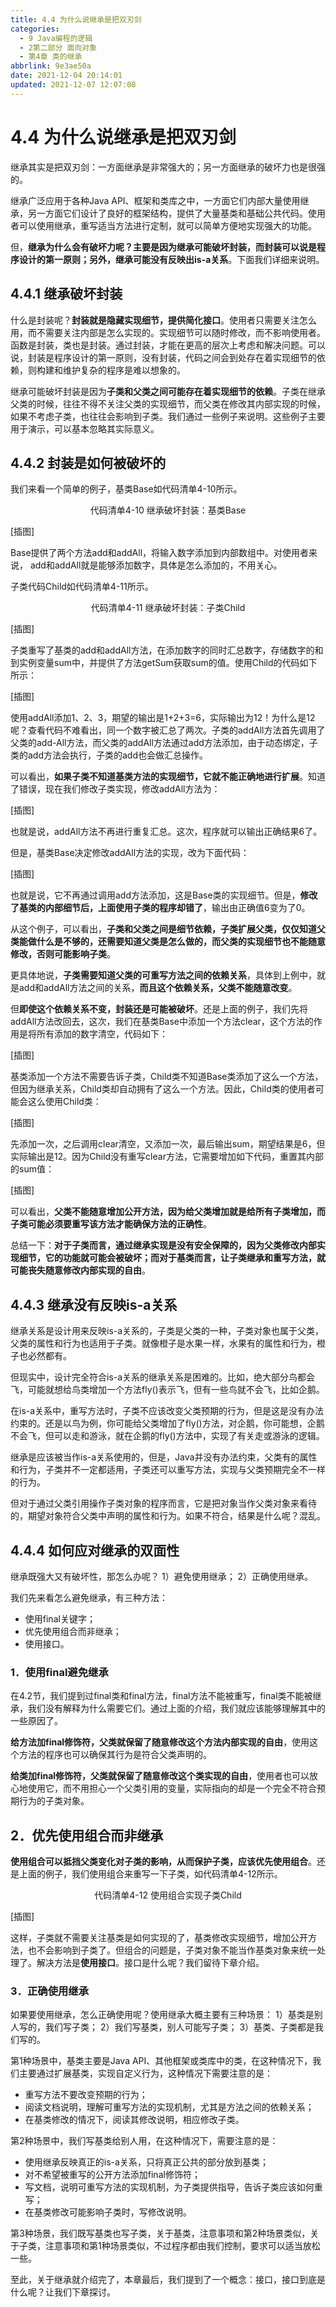 ```yaml
---
title: 4.4 为什么说继承是把双刃剑
categories:
  - 9 Java编程的逻辑
  - 2第二部分 面向对象
  - 第4章 类的继承
abbrlink: 9e3ae50a
date: 2021-12-04 20:14:01
updated: 2021-12-07 12:07:08
---
```

# 4.4 为什么说继承是把双刃剑
继承其实是把双刃剑：一方面继承是非常强大的；另一方面继承的破坏力也是很强的。

继承广泛应用于各种Java API、框架和类库之中，一方面它们内部大量使用继承，另一方面它们设计了良好的框架结构，提供了大量基类和基础公共代码。使用者可以使用继承，重写适当方法进行定制，就可以简单方便地实现强大的功能。

但，**继承为什么会有破坏力呢？主要是因为继承可能破坏封装，而封装可以说是程序设计的第一原则；另外，继承可能没有反映出is-a关系**。下面我们详细来说明。

## 4.4.1 继承破坏封装
什么是封装呢？**封装就是隐藏实现细节，提供简化接口**。使用者只需要关注怎么用，而不需要关注内部是怎么实现的。实现细节可以随时修改，而不影响使用者。函数是封装，类也是封装。通过封装，才能在更高的层次上考虑和解决问题。可以说，封装是程序设计的第一原则，没有封装，代码之间会到处存在着实现细节的依赖，则构建和维护复杂的程序是难以想象的。

继承可能破坏封装是因为**子类和父类之间可能存在着实现细节的依赖**。子类在继承父类的时候，往往不得不关注父类的实现细节，而父类在修改其内部实现的时候，如果不考虑子类，也往往会影响到子类。我们通过一些例子来说明。这些例子主要用于演示，可以基本忽略其实际意义。

## 4.4.2 封装是如何被破坏的
我们来看一个简单的例子，基类Base如代码清单4-10所示。

<center>代码清单4-10 继承破坏封装：基类Base</center>

[插图]

Base提供了两个方法add和addAll，将输入数字添加到内部数组中。对使用者来说， add和addAll就是能够添加数字，具体是怎么添加的，不用关心。

子类代码Child如代码清单4-11所示。

<center>代码清单4-11 继承破坏封装：子类Child</center>

[插图]

子类重写了基类的add和addAll方法，在添加数字的同时汇总数字，存储数字的和到实例变量sum中，并提供了方法getSum获取sum的值。使用Child的代码如下所示：

[插图]

使用addAll添加1、2、3，期望的输出是1+2+3=6，实际输出为12！为什么是12呢？查看代码不难看出，同一个数字被汇总了两次。子类的addAll方法首先调用了父类的add-All方法，而父类的addAll方法通过add方法添加，由于动态绑定，子类的add方法会执行，子类的add也会做汇总操作。

可以看出，**如果子类不知道基类方法的实现细节，它就不能正确地进行扩展**。知道了错误，现在我们修改子类实现，修改addAll方法为：

[插图]

也就是说，addAll方法不再进行重复汇总。这次，程序就可以输出正确结果6了。

但是，基类Base决定修改addAll方法的实现，改为下面代码：

[插图]

也就是说，它不再通过调用add方法添加，这是Base类的实现细节。但是，**修改了基类的内部细节后，上面使用子类的程序却错了**，输出由正确值6变为了0。

从这个例子，可以看出，**子类和父类之间是细节依赖，子类扩展父类，仅仅知道父类能做什么是不够的，还需要知道父类是怎么做的，而父类的实现细节也不能随意修改，否则可能影响子类**。

更具体地说，**子类需要知道父类的可重写方法之间的依赖关系**，具体到上例中，就是add和addAll方法之间的关系，**而且这个依赖关系，父类不能随意改变**。

但**即使这个依赖关系不变，封装还是可能被破坏**。还是上面的例子，我们先将addAll方法改回去，这次，我们在基类Base中添加一个方法clear，这个方法的作用是将所有添加的数字清空，代码如下：

[插图]

基类添加一个方法不需要告诉子类，Child类不知道Base类添加了这么一个方法，但因为继承关系，Child类却自动拥有了这么一个方法。因此，Child类的使用者可能会这么使用Child类：

[插图]

先添加一次，之后调用clear清空，又添加一次，最后输出sum，期望结果是6，但实际输出是12。因为Child没有重写clear方法，它需要增加如下代码，重置其内部的sum值：

[插图]

可以看出，**父类不能随意增加公开方法，因为给父类增加就是给所有子类增加，而子类可能必须要重写该方法才能确保方法的正确性**。

总结一下：**对于子类而言，通过继承实现是没有安全保障的，因为父类修改内部实现细节，它的功能就可能会被破坏；而对于基类而言，让子类继承和重写方法，就可能丧失随意修改内部实现的自由**。

## 4.4.3 继承没有反映is-a关系
继承关系是设计用来反映is-a关系的，子类是父类的一种，子类对象也属于父类，父类的属性和行为也适用于子类。就像橙子是水果一样，水果有的属性和行为，橙子也必然都有。

但现实中，设计完全符合is-a关系的继承关系是困难的。比如，绝大部分鸟都会飞，可能就想给鸟类增加一个方法fly()表示飞，但有一些鸟就不会飞，比如企鹅。

在is-a关系中，重写方法时，子类不应该改变父类预期的行为，但是这是没有办法约束的。还是以鸟为例，你可能给父类增加了fly()方法，对企鹅，你可能想，企鹅不会飞，但可以走和游泳，就在企鹅的fly()方法中，实现了有关走或游泳的逻辑。

继承是应该被当作is-a关系使用的，但是，Java并没有办法约束，父类有的属性和行为，子类并不一定都适用，子类还可以重写方法，实现与父类预期完全不一样的行为。

但对于通过父类引用操作子类对象的程序而言，它是把对象当作父类对象来看待的，期望对象符合父类中声明的属性和行为。如果不符合，结果是什么呢？混乱。

## 4.4.4 如何应对继承的双面性
继承既强大又有破坏性，那怎么办呢？
1）避免使用继承；
2）正确使用继承。

我们先来看怎么避免继承，有三种方法：
- 使用final关键字；
- 优先使用组合而非继承；
- 使用接口。

### 1．使用final避免继承
在4.2节，我们提到过final类和final方法，final方法不能被重写，final类不能被继承，我们没有解释为什么需要它们。通过上面的介绍，我们就应该能够理解其中的一些原因了。

**给方法加final修饰符，父类就保留了随意修改这个方法内部实现的自由**，使用这个方法的程序也可以确保其行为是符合父类声明的。

**给类加final修饰符，父类就保留了随意修改这个类实现的自由**，使用者也可以放心地使用它，而不用担心一个父类引用的变量，实际指向的却是一个完全不符合预期行为的子类对象。

## 2．优先使用组合而非继承
**使用组合可以抵挡父类变化对子类的影响，从而保护子类，应该优先使用组合**。还是上面的例子，我们使用组合来重写一下子类，如代码清单4-12所示。

<center>代码清单4-12 使用组合实现子类Child</center>

[插图]

这样，子类就不需要关注基类是如何实现的了，基类修改实现细节，增加公开方法，也不会影响到子类了。但组合的问题是，子类对象不能当作基类对象来统一处理了。解决方法是**使用接口**。接口是什么呢？我们留待下章介绍。

### 3．正确使用继承
如果要使用继承，怎么正确使用呢？使用继承大概主要有三种场景：
1）基类是别人写的，我们写子类；
2）我们写基类，别人可能写子类；
3）基类、子类都是我们写的。

第1种场景中，基类主要是Java API、其他框架或类库中的类，在这种情况下，我们主要通过扩展基类，实现自定义行为，这种情况下需要注意的是：
- 重写方法不要改变预期的行为；
- 阅读文档说明，理解可重写方法的实现机制，尤其是方法之间的依赖关系；
- 在基类修改的情况下，阅读其修改说明，相应修改子类。

第2种场景中，我们写基类给别人用，在这种情况下，需要注意的是：
- 使用继承反映真正的is-a关系，只将真正公共的部分放到基类；
- 对不希望被重写的公开方法添加final修饰符；
- 写文档，说明可重写方法的实现机制，为子类提供指导，告诉子类应该如何重写；
- 在基类修改可能影响子类时，写修改说明。

第3种场景，我们既写基类也写子类，关于基类，注意事项和第2种场景类似，关于子类，注意事项和第1种场景类似，不过程序都由我们控制，要求可以适当放松一些。

至此，关于继承就介绍完了，本章最后，我们提到了一个概念：接口，接口到底是什么呢？让我们下章探讨。
